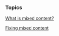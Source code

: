 




### Topics


  [What is mixed content?](/web/fundamentals/security/prevent-mixed-content/what-is-mixed-content?hl=en)

  [Fixing mixed content](/web/fundamentals/security/prevent-mixed-content/fixing-mixed-content?hl=en)

